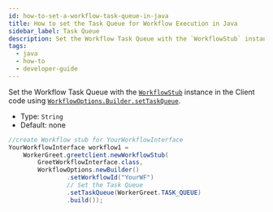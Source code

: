 ```yaml
---
id: how-to-set-a-workflow-task-queue-in-java
title: How to set the Task Queue for Workflow Execution in Java
sidebar_label: Task Queue
description: Set the Workflow Task Queue with the `WorkflowStub` instance in the Client code using `WorkflowOptions.Builder.setTaskQueue`.
tags:
  - java
  - how-to
  - developer-guide
---
```


Set the Workflow Task Queue with the [`WorkflowStub`](https://www.javadoc.io/doc/io.temporal/temporal-sdk/latest/io/temporal/client/WorkflowStub.html) instance in the Client code using [`WorkflowOptions.Builder.setTaskQueue`](https://www.javadoc.io/doc/io.temporal/temporal-sdk/latest/io/temporal/client/WorkflowOptions.Builder.html).

- Type: `String`
- Default: none

```java
//create Workflow stub for YourWorkflowInterface
YourWorkflowInterface workflow1 =
    WorkerGreet.greetclient.newWorkflowStub(
        GreetWorkflowInterface.class,
        WorkflowOptions.newBuilder()
                .setWorkflowId("YourWF")
                // Set the Task Queue
                .setTaskQueue(WorkerGreet.TASK_QUEUE)
                .build());
```
